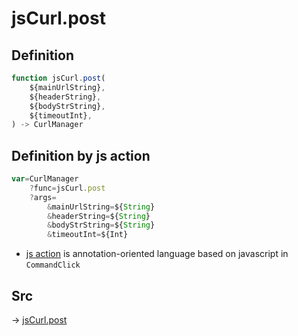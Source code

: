 # jsCurl.post

## Definition

```js.js
function jsCurl.post(
	${mainUrlString},
	${headerString},
	${bodyStrString},
	${timeoutInt},
) -> CurlManager
```


## Definition by js action

```js.js
var=CurlManager
	?func=jsCurl.post
	?args=
		&mainUrlString=${String}
		&headerString=${String}
		&bodyStrString=${String}
		&timeoutInt=${Int}
```

- [js action](#) is annotation-oriented language based on javascript in `CommandClick`

## Src

-> [jsCurl.post](https://github.com/puutaro/CommandClick/blob/master/app/src/main/java/com/puutaro/commandclick/fragment_lib/terminal_fragment/js_interface/JsCurl.kt#L67)


